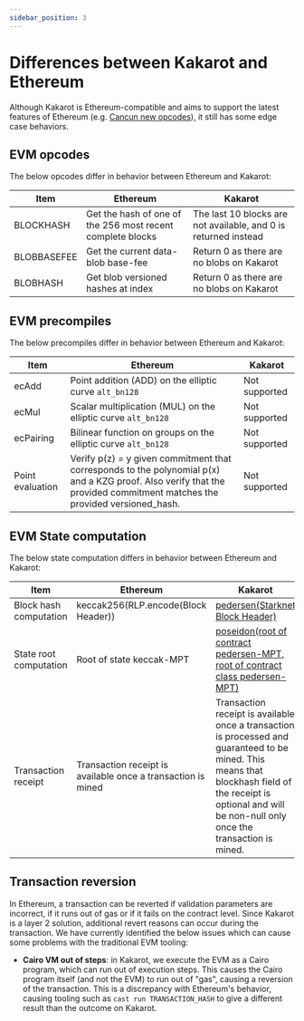 ```yaml
---
sidebar_position: 3
---
```


# Differences between Kakarot and Ethereum

Although Kakarot is Ethereum-compatible and aims to support the latest features
of Ethereum (e.g.
[Cancun new opcodes](https://blog.ethereum.org/2024/01/10/goerli-dencun-announcement)),
it still has some edge case behaviors.

## EVM opcodes

The below opcodes differ in behavior between Ethereum and Kakarot:

| Item        | Ethereum                                                   | Kakarot                                                         |
| ----------- | ---------------------------------------------------------- | --------------------------------------------------------------- |
| BLOCKHASH   | Get the hash of one of the 256 most recent complete blocks | The last 10 blocks are not available, and 0 is returned instead |
| BLOBBASEFEE | Get the current data-blob base-fee                         | Return 0 as there are no blobs on Kakarot                       |
| BLOBHASH    | Get blob versioned hashes at index                         | Return 0 as there are no blobs on Kakarot                       |

## EVM precompiles

The below precompiles differ in behavior between Ethereum and Kakarot:

| Item             | Ethereum                                                                                                                                                                | Kakarot       |
| ---------------- | ----------------------------------------------------------------------------------------------------------------------------------------------------------------------- | ------------- |
| ecAdd            | Point addition (ADD) on the elliptic curve `alt_bn128`                                                                                                                  | Not supported |
| ecMul            | Scalar multiplication (MUL) on the elliptic curve `alt_bn128`                                                                                                           | Not supported |
| ecPairing        | Bilinear function on groups on the elliptic curve `alt_bn128`                                                                                                           | Not supported |
| Point evaluation | Verify p(z) = y given commitment that corresponds to the polynomial p(x) and a KZG proof. Also verify that the provided commitment matches the provided versioned_hash. | Not supported |

## EVM State computation

The below state computation differs in behavior between Ethereum and Kakarot:

| Item                   | Ethereum                                                     | Kakarot                                                                                                                                                                                                          |
| ---------------------- | ------------------------------------------------------------ | ---------------------------------------------------------------------------------------------------------------------------------------------------------------------------------------------------------------- |
| Block hash computation | keccak256(RLP.encode(Block Header))                          | [pedersen(Starknet Block Header)](https://docs.starknet.io/documentation/architecture_and_concepts/Network_Architecture/header/)                                                                                 |
| State root computation | Root of state keccak-MPT                                     | [poseidon(root of contract pedersen-MPT, root of contract class pedersen-MPT)](https://docs.starknet.io/documentation/architecture_and_concepts/Network_Architecture/starknet-state/)                            |
| Transaction receipt    | Transaction receipt is available once a transaction is mined | Transaction receipt is available once a transaction is processed and guaranteed to be mined. This means that blockhash field of the receipt is optional and will be non-null only once the transaction is mined. |

## Transaction reversion

In Ethereum, a transaction can be reverted if validation parameters are
incorrect, if it runs out of gas or if it fails on the contract level. Since
Kakarot is a layer 2 solution, additional revert reasons can occur during the
transaction. We have currently identified the below issues which can cause some
problems with the traditional EVM tooling:

- **Cairo VM out of steps**: in Kakarot, we execute the EVM as a Cairo program,
  which can run out of execution steps. This causes the Cairo program itself
  (and not the EVM) to run out of "gas", causing a reversion of the transaction.
  This is a discrepancy with Ethereum's behavior, causing tooling such as
  `cast run TRANSACTION_HASH` to give a different result than the outcome on
  Kakarot.
